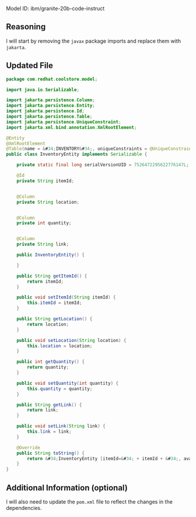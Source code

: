 Model ID: ibm/granite-20b-code-instruct
## Reasoning

I will start by removing the `javax` package imports and replace them with `jakarta`.

## Updated File
```java
package com.redhat.coolstore.model;

import java.io.Serializable;

import jakarta.persistence.Column;
import jakarta.persistence.Entity;
import jakarta.persistence.Id;
import jakarta.persistence.Table;
import jakarta.persistence.UniqueConstraint;
import jakarta.xml.bind.annotation.XmlRootElement;

@Entity
@XmlRootElement
@Table(name = &#34;INVENTORY&#34;, uniqueConstraints = @UniqueConstraint(columnNames = &#34;itemId&#34;))
public class InventoryEntity implements Serializable {

	private static final long serialVersionUID = 7526472295622776147L; 

    @Id
    private String itemId;


    @Column
    private String location;


    @Column
    private int quantity;


    @Column
    private String link;

    public InventoryEntity() {

    }

    public String getItemId() {
		return itemId;
	}

	public void setItemId(String itemId) {
		this.itemId = itemId;
	}

	public String getLocation() {
		return location;
	}

	public void setLocation(String location) {
		this.location = location;
	}

	public int getQuantity() {
		return quantity;
	}

	public void setQuantity(int quantity) {
		this.quantity = quantity;
	}

	public String getLink() {
		return link;
	}

	public void setLink(String link) {
		this.link = link;
	}

	@Override
    public String toString() {
        return &#34;InventoryEntity [itemId=&#34; + itemId + &#34;, availability=&#34; + quantity + &#34;/&#34; + location + &#34; link=&#34; + link + &#34;]&#34;;
    }
}

```

## Additional Information (optional)

I will also need to update the `pom.xml` file to reflect the changes in the dependencies.